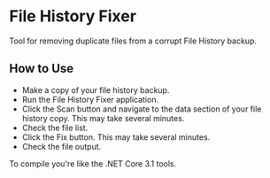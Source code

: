 # File History Fixer
Tool for removing duplicate files from a corrupt File History backup.

## How to Use
- Make a copy of your file history backup.
- Run the File History Fixer application.
- Click the Scan button and navigate to the data section of your file history copy.  This may take several minutes.
- Check the file list.
- Click the Fix button. This may take several minutes.
- Check the file output.

To compile you're like the .NET Core 3.1 tools.
